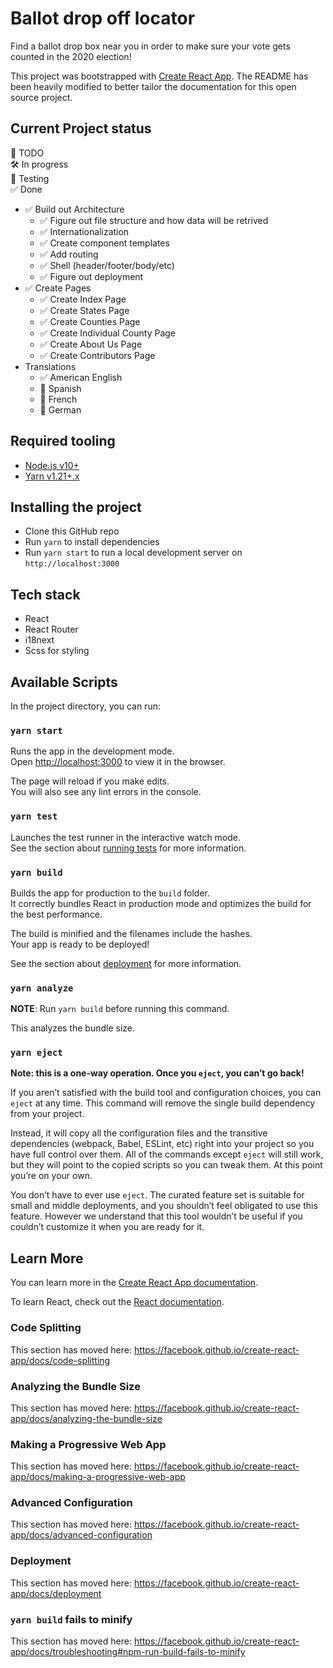 # Ballot drop off locator

Find a ballot drop box near you in order to make sure your vote gets counted in the 2020 election!

This project was bootstrapped with [Create React App](https://github.com/facebook/create-react-app). The README has been heavily modified to better tailor the documentation for this open source project.

## Current Project status

📝 TODO <br />
🛠️ In progress <br />
🧪 Testing <br />
✅ Done <br />

* ✅ Build out Architecture
  * ✅ Figure out file structure and how data will be retrived
  * ✅ Internationalization
  * ✅ Create component templates
  * ✅ Add routing
  * ✅ Shell (header/footer/body/etc)
  * ✅ Figure out deployment
* ✅ Create Pages
  * ✅ Create Index Page
  * ✅ Create States Page
  * ✅ Create Counties Page
  * ✅ Create Individual County Page
  * ✅ Create About Us Page
  * ✅ Create Contributors Page
* Translations
  * ✅ American English
  * 📝 Spanish
  * 📝 French
  * 📝 German

## Required tooling

* [Node.js v10+](https://nodejs.org/en/download/)
* [Yarn v1.21+.x](https://yarnpkg.com/getting-started/install)

## Installing the project

* Clone this GitHub repo
* Run `yarn` to install dependencies
* Run `yarn start` to run a local development server on `http://localhost:3000`

## Tech stack

* React
* React Router
* i18next
* Scss for styling

## Available Scripts

In the project directory, you can run:

### `yarn start`

Runs the app in the development mode.<br />
Open [http://localhost:3000](http://localhost:3000) to view it in the browser.

The page will reload if you make edits.<br />
You will also see any lint errors in the console.

### `yarn test`

Launches the test runner in the interactive watch mode.<br />
See the section about [running tests](https://facebook.github.io/create-react-app/docs/running-tests) for more information.

### `yarn build`

Builds the app for production to the `build` folder.<br />
It correctly bundles React in production mode and optimizes the build for the best performance.

The build is minified and the filenames include the hashes.<br />
Your app is ready to be deployed!

See the section about [deployment](https://facebook.github.io/create-react-app/docs/deployment) for more information.

### `yarn analyze`

**NOTE**: Run `yarn build` before running this command.

This analyzes the bundle size.

### `yarn eject`

**Note: this is a one-way operation. Once you `eject`, you can’t go back!**

If you aren’t satisfied with the build tool and configuration choices, you can `eject` at any time. This command will remove the single build dependency from your project.

Instead, it will copy all the configuration files and the transitive dependencies (webpack, Babel, ESLint, etc) right into your project so you have full control over them. All of the commands except `eject` will still work, but they will point to the copied scripts so you can tweak them. At this point you’re on your own.

You don’t have to ever use `eject`. The curated feature set is suitable for small and middle deployments, and you shouldn’t feel obligated to use this feature. However we understand that this tool wouldn’t be useful if you couldn’t customize it when you are ready for it.

## Learn More

You can learn more in the [Create React App documentation](https://facebook.github.io/create-react-app/docs/getting-started).

To learn React, check out the [React documentation](https://reactjs.org/).

### Code Splitting

This section has moved here: https://facebook.github.io/create-react-app/docs/code-splitting

### Analyzing the Bundle Size

This section has moved here: https://facebook.github.io/create-react-app/docs/analyzing-the-bundle-size

### Making a Progressive Web App

This section has moved here: https://facebook.github.io/create-react-app/docs/making-a-progressive-web-app

### Advanced Configuration

This section has moved here: https://facebook.github.io/create-react-app/docs/advanced-configuration

### Deployment

This section has moved here: https://facebook.github.io/create-react-app/docs/deployment

### `yarn build` fails to minify

This section has moved here: https://facebook.github.io/create-react-app/docs/troubleshooting#npm-run-build-fails-to-minify
